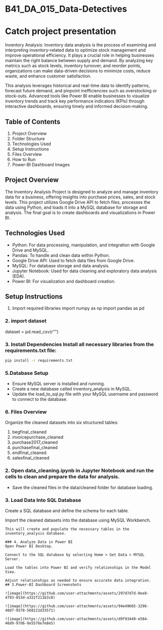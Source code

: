 # B41_DA_015_Data-Detectives

# Catch project presentation
Inventory Analysis:
Inventory data analysis is the process of examining and interpreting inventory-related data to optimize stock management and improve operational efficiency. It plays a crucial role in helping businesses maintain the right balance between supply and demand. By analyzing key metrics such as stock levels, inventory turnover, and reorder points, organizations can make data-driven decisions to minimize costs, reduce waste, and enhance customer satisfaction.

This analysis leverages historical and real-time data to identify patterns, forecast future demand, 
and pinpoint inefficiencies such as overstocking or stock-outs. Advanced tools like Power BI 
enable businesses to visualize inventory trends and track key performance indicators (KPIs) 
through interactive dashboards, ensuring timely and informed decision-making.
## Table of Contents
1. Project Overview
2. Folder Structure
3. Technologies Used
4. Setup Instructions
5. Files Overview
6. How to Run
7. Power-BI Dashboard Images

## Project Overview
The Inventory Analysis Project is designed to analyze and manage inventory data for a business, offering insights into purchase prices, sales, and stock levels. This project utilizes Google Drive API to fetch files,
processes the data using Python, and loads it into a MySQL database for storage and analysis. The final goal is to create dashboards and visualizations in Power BI.

## Technologies Used
- Python: For data processing, manipulation, and integration with Google Drive and MySQL.
- Pandas: To handle and clean data within Python.
- Google Drive API: Used to fetch data files from Google Drive.
- MySQL: For database storage and data analysis.
- Jupyter Notebook: Used for data cleaning and exploratory data analysis (EDA).
- Power BI: For visualization and dashboard creation.

## Setup Instructions
1. Import required libraries
import numpy as np
import pandas as pd

### 2. import dataset 
dataset = pd.read_csv(r"")


### 3. Install Dependencies Install all necessary libraries from the requirements.txt file:
``` bash
pip install -r requirements.txt
```
### 5.Database Setup
- Ensure MySQL server is installed and running.
- Create a new database called inventory_analysis in MySQL.
- Update the load_to_sql.py file with your MySQL username and password to connect to the database.

### 6. Files Overview
Organize the cleaned datasets into six structured tables:

1. begfinal_cleaned
2. invoicepurchase_cleaned
3. purchase2017_cleaned
4. purchasefinal_cleaned
5. endfinal_cleaned
6. salesfinal_cleaned


### 2. Open data_cleaning.ipynb in Jupyter Notebook and run the cells to clean and prepare the data for analysis.
- Save the cleaned files in the data/cleaned folder for database loading.

### 3. Load Data Into SQL Database
Create a SQL database and define the schema for each table.

Import the cleaned datasets into the database using MySQL Workbench.
```
This will create and populate the necessary tables in the inventory_analysis database.

### 4. Analyze Data in Power BI
Open Power BI Desktop.

Connect to the SQL database by selecting Home > Get Data > MYSQL Server.

Load the tables into Power BI and verify relationships in the Model View.

Adjust relationships as needed to ensure accurate data integration.
## 3.Power-BI Dashboard Screenshots

![image](https://github.com/user-attachments/assets/297d7d7d-0ee8-4793-853d-a322f211b3c8)

![image](https://github.com/user-attachments/assets/94e49665-3296-40d7-9578-568221d33571)

![image](https://github.com/user-attachments/assets/d9f93449-e584-46d9-97d6-9e5576e7e8e5)

